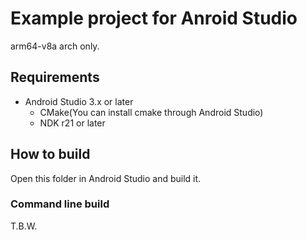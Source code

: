 # Example project for Anroid Studio

arm64-v8a arch only.

## Requirements

* Android Studio 3.x or later
  * CMake(You can install cmake through Android Studio)
  * NDK r21 or later


## How to build

Open this folder in Android Studio and build it.

### Command line build

T.B.W.
